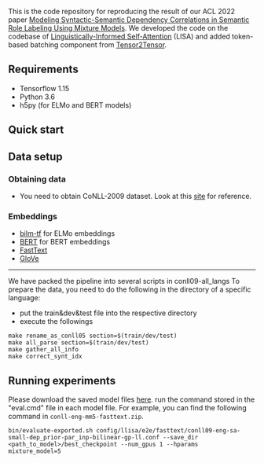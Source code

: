 This is the code repository for reproducing the result of our ACL 2022 paper [Modeling Syntactic-Semantic Dependency Correlations in Semantic Role Labeling Using Mixture Models](). 
We developed the code on the codebase of [Linguistically-Informed Self-Attention](https://github.com/ChristoMartin/LISA) (LISA) and added token-based batching component from [Tensor2Tensor](https://github.com/tensorflow/tensor2tensor). 


Requirements
-------------------------
- Tensorflow 1.15
- Python 3.6
- h5py (for ELMo and BERT models)

Quick start
-------------------------
## Data setup
### Obtaining data
- You need to obtain CoNLL-2009 dataset. Look at this [site](https://ufal.mff.cuni.cz/conll2009-st/index.html) for reference.
### Embeddings
- [bilm-tf](https://github.com/allenai/bilm-tf) for ELMo embeddings
- [BERT](https://huggingface.co/docs/transformers/model_doc/bert) for BERT embeddings
- [FastText](https://fasttext.cc/) 
- [GloVe](https://nlp.stanford.edu/projects/glove/)
--------
We have packed the pipeline into several scripts in conll09-all_langs
To prepare the data, you need to do the following in the directory of a specific language:
- put the train&dev&test file into the respective directory
- execute the followings
```
make rename_as_conll05 section=$(train/dev/test)
make all_parse section=$(train/dev/test)
make gather_all_info 
make correct_synt_idx
```

Running experiments
-------------------------
Please download the saved model files [here](https://1drv.ms/u/s!ApGS4YfR5gHnhalkM7vGYlwPU7UaAw?e=o8NKjn).
run the command stored in the "eval.cmd" file in each model file. For example, you can find the following command in `conll-eng-mm5-fasttext.zip`.
```
bin/evaluate-exported.sh config/llisa/e2e/fasttext/conll09-eng-sa-small-dep_prior-par_inp-bilinear-gp-ll.conf --save_dir <path_to_model>/best_checkpoint --num_gpus 1 --hparams  mixture_model=5
```
